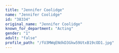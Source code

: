 ```yaml
---
title: "Jennifer Coolidge"
name: "Jennifer Coolidge"
id: "38334"
original_name: "Jennifer Coolidge"
known_for_department: "Acting"
gender: "1"
adult: "false"
profile_path: "/fU3MWqENdkD3Gkw59UtxB19cOD1.jpg"
---
```

